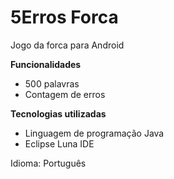 <h1>5Erros Forca</h1>
Jogo da forca para Android

<b>Funcionalidades</b>
<ul>
  <li>500 palavras</li>
  <li>Contagem de erros</li>
</ul>

<b>Tecnologias utilizadas</b>
<ul>
  <li>Linguagem de programação Java</li>
  <li>Eclipse Luna IDE</li>
</ul>

Idioma: Português
